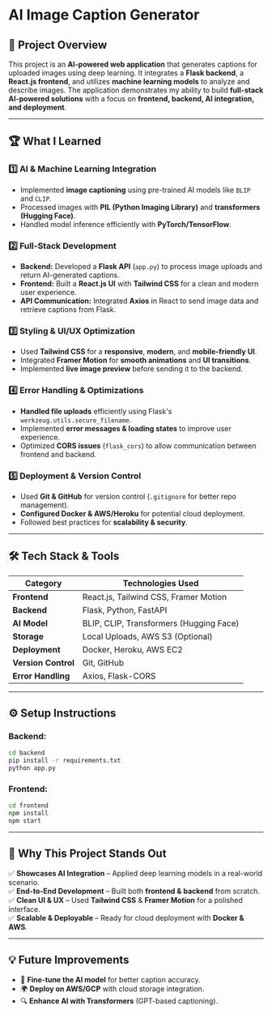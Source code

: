 # AI Image Caption Generator

## 🚀 Project Overview
This project is an **AI-powered web application** that generates captions for uploaded images using deep learning. It integrates a **Flask backend**, a **React.js frontend**, and utilizes **machine learning models** to analyze and describe images. The application demonstrates my ability to build **full-stack AI-powered solutions** with a focus on **frontend, backend, AI integration, and deployment**.

---

## 🏆 What I Learned

### **1️⃣ AI & Machine Learning Integration**
- Implemented **image captioning** using pre-trained AI models like `BLIP` and `CLIP`.
- Processed images with **PIL (Python Imaging Library)** and **transformers (Hugging Face)**.
- Handled model inference efficiently with **PyTorch/TensorFlow**.

### **2️⃣ Full-Stack Development**
- **Backend:** Developed a **Flask API** (`app.py`) to process image uploads and return AI-generated captions.
- **Frontend:** Built a **React.js UI** with **Tailwind CSS** for a clean and modern user experience.
- **API Communication:** Integrated **Axios** in React to send image data and retrieve captions from Flask.

### **3️⃣ Styling & UI/UX Optimization**
- Used **Tailwind CSS** for a **responsive**, **modern**, and **mobile-friendly UI**.
- Integrated **Framer Motion** for **smooth animations** and **UI transitions**.
- Implemented **live image preview** before sending it to the backend.

### **4️⃣ Error Handling & Optimizations**
- **Handled file uploads** efficiently using Flask's `werkzeug.utils.secure_filename`.
- Implemented **error messages & loading states** to improve user experience.
- Optimized **CORS issues** (`flask_cors`) to allow communication between frontend and backend.

### **5️⃣ Deployment & Version Control**
- Used **Git & GitHub** for version control (`.gitignore` for better repo management).
- **Configured Docker & AWS/Heroku** for potential cloud deployment.
- Followed best practices for **scalability & security**.

---

## 🛠️ Tech Stack & Tools
| **Category**  | **Technologies Used** |
|--------------|----------------------|
| **Frontend** | React.js, Tailwind CSS, Framer Motion |
| **Backend**  | Flask, Python, FastAPI |
| **AI Model** | BLIP, CLIP, Transformers (Hugging Face) |
| **Storage**  | Local Uploads, AWS S3 (Optional) |
| **Deployment** | Docker, Heroku, AWS EC2 |
| **Version Control** | Git, GitHub |
| **Error Handling** | Axios, Flask-CORS |

---

## ⚙️ Setup Instructions

### **Backend:**
```bash
cd backend
pip install -r requirements.txt
python app.py
```

### **Frontend:**
```bash
cd frontend
npm install
npm start
```

---

## 📌 Why This Project Stands Out
✅ **Showcases AI Integration** – Applied deep learning models in a real-world scenario.  
✅ **End-to-End Development** – Built both **frontend & backend** from scratch.  
✅ **Clean UI & UX** – Used **Tailwind CSS** & **Framer Motion** for a polished interface.  
✅ **Scalable & Deployable** – Ready for cloud deployment with **Docker & AWS**.  

---

## 💡 Future Improvements
- 🚀 **Fine-tune the AI model** for better caption accuracy.
- 🌍 **Deploy on AWS/GCP** with cloud storage integration.
- 🔍 **Enhance AI with Transformers** (GPT-based captioning).

  
